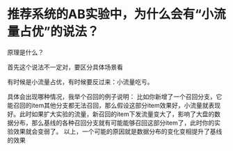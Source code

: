 # 推荐系统的AB实验中，为什么会有“小流量占优”的说法？

原理是什么？ 

首先这个说法不一定对，要区分具体场景看

有时候是小流量占优，有时候要反过来：小流量吃亏。 

具体会出现哪种情况，我举个召回的例子说明： 比如你新增了一个召回分支，它能召回的item其他分支都无法召回，那么假设这部分item效果好，小流量就表现好。此时如果扩大实验的流量，新召回的item下发流量变大了，影响了大盘的数据分布，那么基线的各种召回分支就有可能能够召回这部分item了，此时你的实验效果就会变弱了。 以上，一个可能的原因就是数据分布的变化变相提升了基线的效果